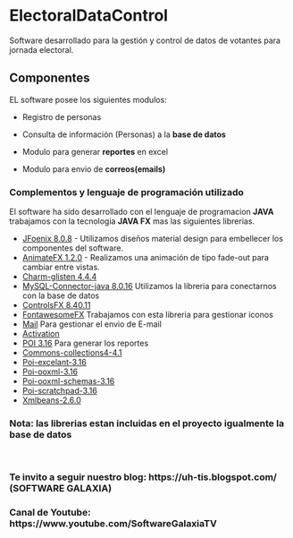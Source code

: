 # ElectoralDataControl

Software desarrollado para la gestión y control de datos de votantes para jornada electoral.

## Componentes

EL software posee los siguientes modulos:

<ul>
  
  <li><p>Registro de personas</p></li>
  <li><p>Consulta de información (Personas) a la <b>base de datos</b></p></li>
  <li><p>Modulo para generar <b>reportes</b> en excel</p></li>
  <li><p>Modulo para envio de <b>correos(emails)</b></p></li>

</ul>

### Complementos y lenguaje de programación utilizado

El software ha sido desarrollado con el lenguaje de programacion <b>JAVA</b> trabajamos con la tecnologia <b>JAVA FX</b> mas las siguientes librerias.

* [JFoenix 8.0.8](http://www.jfoenix.com/) - Utilizamos diseños material design para embellecer los componentes del software.
* [AnimateFX 1.2.0](https://github.com/Typhon0/AnimateFX) - Realizamos una animación de tipo fade-out para cambiar entre vistas.
* [Charm-glisten 4.4.4](https://mvnrepository.com/artifact/com.gluonhq/charm-glisten/4.4.2)
* [MySQL-Connector-java 8.0.16](https://www.mysql.com/products/connector/) Utilizamos la libreria para conectarnos con la base de datos
* [ControlsFX 8.40.11](https://github.com/controlsfx/controlsfx) 
* [FontawesomeFX](https://github.com/Jerady/fontawesomefx-glyphsbrowser) Trabajamos con esta libreria para gestionar iconos
* [Mail](https://www.oracle.com/technetwork/java/javamail/index.html) Para gestionar el envio de E-mail
* [Activation](https://www.oracle.com/technetwork/java/jaf11-139815.html)
* [POI 3.16](https://poi.apache.org/) Para generar los reportes
* [Commons-collections4-4.1](https://poi.apache.org/)
* [Poi-excelant-3.16](https://poi.apache.org/)
* [Poi-ooxml-3.16](https://poi.apache.org/)
* [Poi-ooxml-schemas-3.16](https://poi.apache.org/)
* [Poi-scratchpad-3.16](https://poi.apache.org/)
* [Xmlbeans-2.6.0](https://poi.apache.org/)

### Nota: las librerias estan incluidas en el proyecto igualmente la base de datos
<br/>
<h3> Te invito a seguir nuestro blog: https://uh-tis.blogspot.com/ (SOFTWARE GALAXIA) </h3>
<h3> Canal de Youtube: https://www.youtube.com/SoftwareGalaxiaTV</h3>


